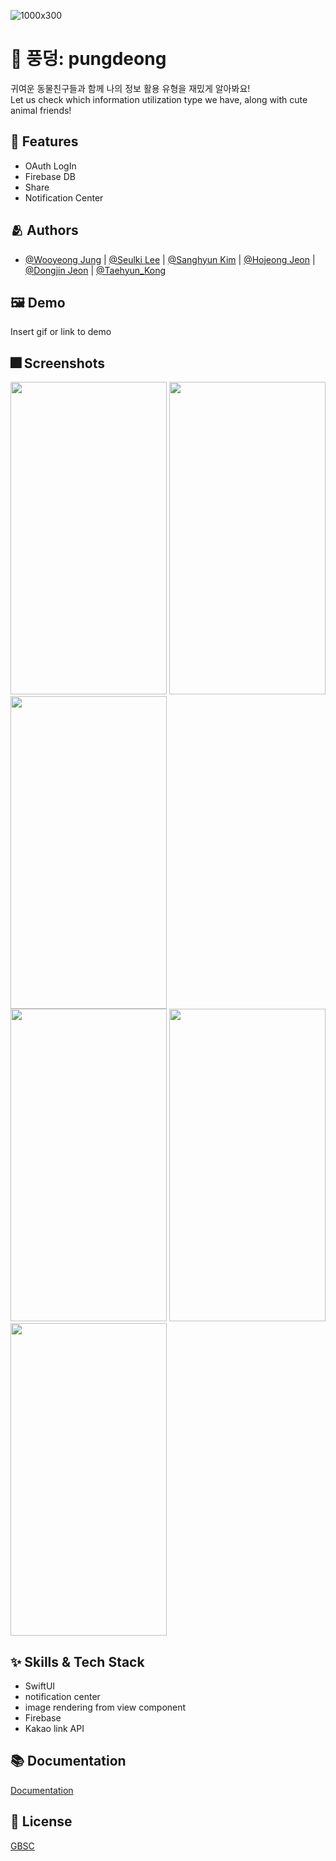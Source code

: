 
![1000x300](https://user-images.githubusercontent.com/57060443/163772095-e8c5fac8-4de6-469f-b910-6117f11e6b67.png)


# :iphone: 풍덩: pungdeong

귀여운 동물친구들과 함께 나의 정보 활용 유형을 재밌게 알아봐요!  
Let us check which information utilization type we have, along with cute animal friends!


## :pushpin: Features

- OAuth LogIn
- Firebase DB
- Share
- Notification Center


## :people_hugging: Authors

- [@Wooyeong Jung](https://github.com/woo0dev) | [@Seulki Lee](https://github.com/eeunho) | [@Sanghyun Kim](https://github.com/iDrogba) | [@Hojeong Jeon](https://github.com/lau0505) | [@Dongjin Jeon](https://github.com/huhuthuhut) |  [@Taehyun_Kong](https://github.com/Apple-Kong)


## :framed_picture: Demo

Insert gif or link to demo


## :fireworks: Screenshots

<img src="https://user-images.githubusercontent.com/57060443/163768215-36d58f81-3301-45f9-85d2-e00fd2faf89a.PNG" width="250" height="500"/> <img src="https://user-images.githubusercontent.com/57060443/163768159-34b26e54-21a3-4205-855e-38b004a78667.PNG" width="250" height="500"/> <img src="https://user-images.githubusercontent.com/57060443/163768182-ff55f106-c7fb-4330-8521-7f8d2a835a93.PNG" width="250" height="500"/>  
<img src="https://user-images.githubusercontent.com/57060443/163768229-0c2e1889-3523-41c1-83c7-297da5d97d4c.PNG" width="250" height="500"/> <img src="https://user-images.githubusercontent.com/57060443/163768189-3c1df4eb-4322-485c-a21e-9aa2f8f1a95a.PNG" width="250" height="500"/> <img src="https://user-images.githubusercontent.com/57060443/163768207-4dc0522a-d779-4c88-9645-1f4ff573b736.PNG" width="250" height="500"/>


## :sparkles: Skills & Tech Stack
- SwiftUI
- notification center
- image rendering from view component
- Firebase
- Kakao link API

## :books: Documentation

[Documentation](https://linktodocumentation)


## :lock_with_ink_pen: License

[GBSC](https://github.com/GBSCHOCK)

